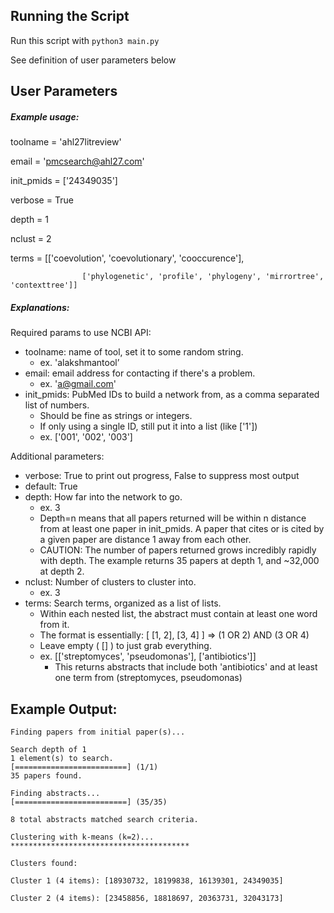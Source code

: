 ## Running the Script

Run this script with `python3 main.py`

See definition of user parameters below

## User Parameters

##### Example usage:

toolname = 'ahl27litreview'

email = 'pmcsearch@ahl27.com'

init_pmids = ['24349035']

verbose = True

depth = 1

nclust = 2

terms = [['coevolution', 'coevolutionary', 'cooccurence'],

					['phylogenetic', 'profile', 'phylogeny', 'mirrortree', 'contexttree']]

##### Explanations:

Required params to use NCBI API:

* toolname: name of tool, set it to some random string. 
  * ex. 'alakshmantool’
* email: email address for contacting if there's a problem.
  * ex. 'a@gmail.com'
* init_pmids: PubMed IDs to build a network from, as a comma separated list of numbers. 
  * Should be fine as strings or integers. 
  * If only using a single ID, still put it into a list (like ['1'])
  * ex. ['001', '002', '003']

Additional parameters:

*  verbose: True to print out progress, False to suppress most output 
  * default: True
* depth: How far into the network to go. 
  * ex. 3
  * Depth=n means that all papers returned will be within n distance from at least one paper in init_pmids. A paper that cites or is cited by a given paper are distance 1 away from each other.
  * CAUTION: The number of papers returned grows incredibly rapidly with depth. The example returns 35 papers at depth 1, and \~32,000 at depth 2.
* nclust: Number of clusters to cluster into.
  * ex. 3 
* terms: Search terms, organized as a list of lists. 
  * Within each nested list, the abstract must contain at least one word from it.
  * The format is essentially: [ [1, 2], [3, 4] ] => (1 OR 2) AND (3 OR 4)
  * Leave empty ( [] ) to just grab everything.
  * ex. [['streptomyces', 'pseudomonas'], ['antibiotics']]
    * This returns abstracts that include both 'antibiotics' and at least one term from (streptomyces, pseudomonas)

## Example Output:

```
Finding papers from initial paper(s)...

Search depth of 1
1 element(s) to search.
[=========================] (1/1)
35 papers found.

Finding abstracts...
[=========================] (35/35)

8 total abstracts matched search criteria.

Clustering with k-means (k=2)...
****************************************

Clusters found:

Cluster 1 (4 items): [18930732, 18199838, 16139301, 24349035]

Cluster 2 (4 items): [23458856, 18818697, 20363731, 32043173]
```